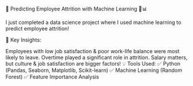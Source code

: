 🚀 Predicting Employee Attrition with Machine Learning 🤖📊

I just completed a data science project where I used machine learning to predict employee attrition!

🔎 Key Insights:

Employees with low job satisfaction & poor work-life balance were most likely to leave.
Overtime played a significant role in attrition.
Salary matters, but culture & job satisfaction are bigger factors!
💡 Tools Used:
✅ Python (Pandas, Seaborn, Matplotlib, Scikit-learn)
✅ Machine Learning (Random Forest)
✅ Feature Importance Analysis
